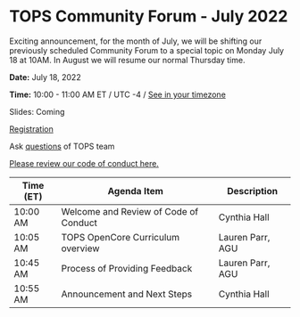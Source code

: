 # TOPS Community Forum - July 2022

Exciting announcement, for the month of July, we will be shifting our previously scheduled Community Forum to a special topic on Monday July 18 at 10AM. In August we will resume our normal Thursday time.


**Date:** July 18, 2022


**Time:** 10:00 - 11:00 AM ET / UTC -4 / [See in your timezone](https://www.timeanddate.com/worldclock/converter.html?iso=20220718T140000&p1=263)

Slides: Coming

[Registration](https://forms.gle/oDGA74rwmKf8ezD4A)

Ask [questions](https://nasa.cnf.io/sessions/bx7z/#!/dashboard) of TOPS team

[Please review our code of conduct here.](../Community_Forums/code_of_conduct.md)



| **Time (ET)** | **Agenda Item**                            | **Description**        |
|---------------|--------------------------------------------|------------------------|
| 10:00 AM      | Welcome and Review of Code of Conduct      | Cynthia Hall           |
| 10:05 AM      | TOPS OpenCore Curriculum overview          | Lauren Parr, AGU       |
| 10:45 AM      | Process of Providing Feedback              | Lauren Parr, AGU       |
| 10:55 AM      | Announcement and Next Steps                | Cynthia Hall           |
